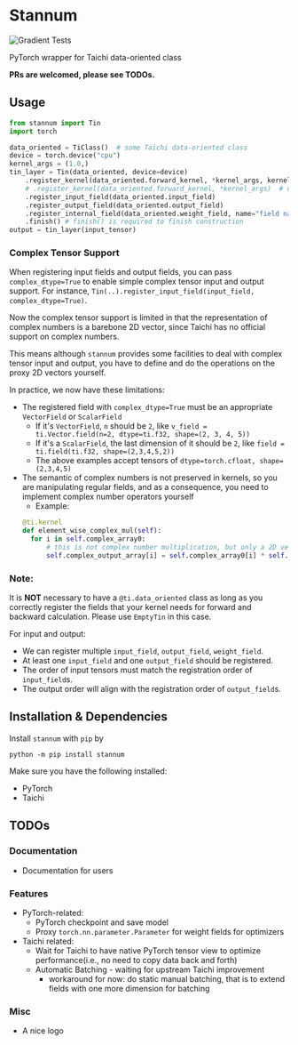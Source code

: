# Stannum
![Gradient Tests](https://github.com/ifsheldon/stannum/actions/workflows/run_tests.yaml/badge.svg)

PyTorch wrapper for Taichi data-oriented class

**PRs are welcomed, please see TODOs.**

## Usage

```python
from stannum import Tin
import torch

data_oriented = TiClass()  # some Taichi data-oriented class 
device = torch.device("cpu")
kernel_args = (1.0,)
tin_layer = Tin(data_oriented, device=device)
    .register_kernel(data_oriented.forward_kernel, *kernel_args, kernel_name="forward")  # on old Taichi
    # .register_kernel(data_oriented.forward_kernel, *kernel_args)  # on new Taichi
    .register_input_field(data_oriented.input_field)
    .register_output_field(data_oriented.output_field)
    .register_internal_field(data_oriented.weight_field, name="field name")
    .finish() # finish() is required to finish construction
output = tin_layer(input_tensor)
```
### Complex Tensor Support
When registering input fields and output fields, you can pass `complex_dtype=True` to enable simple complex tensor input and output support. For instance, `Tin(..).register_input_field(input_field, complex_dtype=True)`.

Now the complex tensor support is limited in that the representation of complex numbers is a barebone 2D vector, since Taichi has no official support on complex numbers.

This means although `stannum` provides some facilities to deal with complex tensor input and output, you have to define and do the operations on the proxy 2D vectors yourself.

In practice, we now have these limitations:
* The registered field with `complex_dtype=True` must be an appropriate `VectorField` or `ScalarField`
  * If it's `VectorField`, `n` should be `2`, like `v_field = ti.Vector.field(n=2, dtype=ti.f32, shape=(2, 3, 4, 5))`
  * If it's a `ScalarField`, the last dimension of it should be `2`, like `field = ti.field(ti.f32, shape=(2,3,4,5,2))`
  * The above examples accept tensors of `dtype=torch.cfloat, shape=(2,3,4,5)`
* The semantic of complex numbers is not preserved in kernels, so you are manipulating regular fields, and as a consequence, you need to implement complex number operators yourself
  * Example:
  ```python
  @ti.kernel
  def element_wise_complex_mul(self):
    for i in self.complex_array0:
        # this is not complex number multiplication, but only a 2D vector element-wise multiplication
        self.complex_output_array[i] = self.complex_array0[i] * self.complex_array1[i] 
  ```
### Note: 

It is **NOT** necessary to have a `@ti.data_oriented` class as long as you correctly register the fields that your kernel needs for forward and backward calculation. Please use `EmptyTin` in this case.

For input and output:

* We can register multiple `input_field`, `output_field`, `weight_field`.
* At least one `input_field` and one `output_field` should be registered.
* The order of input tensors must match the registration order of `input_field`s.
* The output order will align with the registration order of `output_field`s.

## Installation & Dependencies
Install `stannum` with `pip` by 

`python -m pip install stannum`

Make sure you have the following installed:
* PyTorch
* Taichi

## TODOs

### Documentation

* Documentation for users

### Features
* PyTorch-related:
  * PyTorch checkpoint and save model
  * Proxy `torch.nn.parameter.Parameter` for weight fields for optimizers
* Taichi related:
  * Wait for Taichi to have native PyTorch tensor view to optimize performance(i.e., no need to copy data back and forth)
  * Automatic Batching - waiting for upstream Taichi improvement
    * workaround for now: do static manual batching, that is to extend fields with one more dimension for batching

### Misc

* A nice logo
